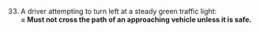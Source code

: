 33. A driver attempting to turn left at a steady green traffic light:  
    **= Must not cross the path of an approaching vehicle unless it is safe.**
